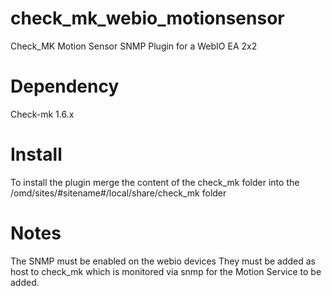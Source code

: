 # check_mk_webio_motionsensor
Check_MK Motion Sensor SNMP Plugin for a WebIO EA 2x2

# Dependency
Check-mk 1.6.x

# Install
To install the plugin merge the content of the check_mk folder into the /omd/sites/#sitename#/local/share/check_mk folder

# Notes 
The SNMP must be enabled on the webio devices
They must be added as host to check_mk which is monitored via snmp for the Motion Service to be added.